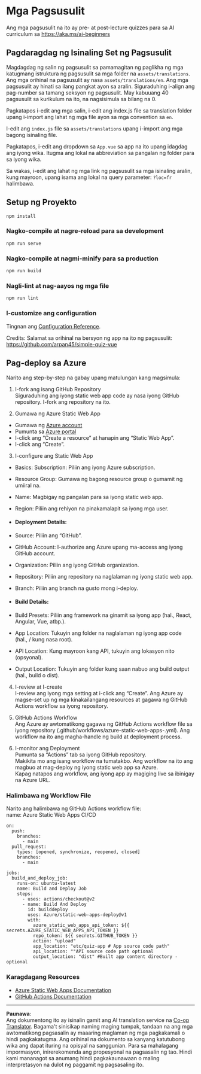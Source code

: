 <!--
CO_OP_TRANSLATOR_METADATA:
{
  "original_hash": "d699cf8509f74baa5b0b838de5cf0662",
  "translation_date": "2025-08-28T02:47:03+00:00",
  "source_file": "etc/quiz-app/README.md",
  "language_code": "tl"
}
-->
# Mga Pagsusulit

Ang mga pagsusulit na ito ay pre- at post-lecture quizzes para sa AI curriculum sa https://aka.ms/ai-beginners

## Pagdaragdag ng Isinaling Set ng Pagsusulit

Magdagdag ng salin ng pagsusulit sa pamamagitan ng paglikha ng mga katugmang istruktura ng pagsusulit sa mga folder na `assets/translations`. Ang mga orihinal na pagsusulit ay nasa `assets/translations/en`. Ang mga pagsusulit ay hinati sa ilang pangkat ayon sa aralin. Siguraduhing i-align ang pag-number sa tamang seksyon ng pagsusulit. May kabuuang 40 pagsusulit sa kurikulum na ito, na nagsisimula sa bilang na 0.

Pagkatapos i-edit ang mga salin, i-edit ang index.js file sa translation folder upang i-import ang lahat ng mga file ayon sa mga convention sa `en`.

I-edit ang `index.js` file sa `assets/translations` upang i-import ang mga bagong isinaling file.

Pagkatapos, i-edit ang dropdown sa `App.vue` sa app na ito upang idagdag ang iyong wika. Itugma ang lokal na abbreviation sa pangalan ng folder para sa iyong wika.

Sa wakas, i-edit ang lahat ng mga link ng pagsusulit sa mga isinaling aralin, kung mayroon, upang isama ang lokal na query parameter: `?loc=fr` halimbawa.

## Setup ng Proyekto

```
npm install
```

### Nagko-compile at nagre-reload para sa development

```
npm run serve
```

### Nagko-compile at nagmi-minify para sa production

```
npm run build
```

### Nagli-lint at nag-aayos ng mga file

```
npm run lint
```

### I-customize ang configuration

Tingnan ang [Configuration Reference](https://cli.vuejs.org/config/).

Credits: Salamat sa orihinal na bersyon ng app na ito ng pagsusulit: https://github.com/arpan45/simple-quiz-vue

## Pag-deploy sa Azure

Narito ang step-by-step na gabay upang matulungan kang magsimula:

1. I-fork ang isang GitHub Repository  
Siguraduhing ang iyong static web app code ay nasa iyong GitHub repository. I-fork ang repository na ito.

2. Gumawa ng Azure Static Web App  
- Gumawa ng [Azure account](http://azure.microsoft.com)  
- Pumunta sa [Azure portal](https://portal.azure.com)  
- I-click ang “Create a resource” at hanapin ang “Static Web App”.  
- I-click ang “Create”.

3. I-configure ang Static Web App  
- Basics: Subscription: Piliin ang iyong Azure subscription.  
- Resource Group: Gumawa ng bagong resource group o gumamit ng umiiral na.  
- Name: Magbigay ng pangalan para sa iyong static web app.  
- Region: Piliin ang rehiyon na pinakamalapit sa iyong mga user.

- #### Deployment Details:  
- Source: Piliin ang “GitHub”.  
- GitHub Account: I-authorize ang Azure upang ma-access ang iyong GitHub account.  
- Organization: Piliin ang iyong GitHub organization.  
- Repository: Piliin ang repository na naglalaman ng iyong static web app.  
- Branch: Piliin ang branch na gusto mong i-deploy.

- #### Build Details:  
- Build Presets: Piliin ang framework na ginamit sa iyong app (hal., React, Angular, Vue, atbp.).  
- App Location: Tukuyin ang folder na naglalaman ng iyong app code (hal., / kung nasa root).  
- API Location: Kung mayroon kang API, tukuyin ang lokasyon nito (opsyonal).  
- Output Location: Tukuyin ang folder kung saan nabuo ang build output (hal., build o dist).

4. I-review at I-create  
I-review ang iyong mga setting at i-click ang “Create”. Ang Azure ay magse-set up ng mga kinakailangang resources at gagawa ng GitHub Actions workflow sa iyong repository.

5. GitHub Actions Workflow  
Ang Azure ay awtomatikong gagawa ng GitHub Actions workflow file sa iyong repository (.github/workflows/azure-static-web-apps-<name>.yml). Ang workflow na ito ang magha-handle ng build at deployment process.

6. I-monitor ang Deployment  
Pumunta sa “Actions” tab sa iyong GitHub repository.  
Makikita mo ang isang workflow na tumatakbo. Ang workflow na ito ang magbuo at mag-deploy ng iyong static web app sa Azure.  
Kapag natapos ang workflow, ang iyong app ay magiging live sa ibinigay na Azure URL.

### Halimbawa ng Workflow File

Narito ang halimbawa ng GitHub Actions workflow file:  
name: Azure Static Web Apps CI/CD  
```
on:
  push:
    branches:
      - main
  pull_request:
    types: [opened, synchronize, reopened, closed]
    branches:
      - main

jobs:
  build_and_deploy_job:
    runs-on: ubuntu-latest
    name: Build and Deploy Job
    steps:
      - uses: actions/checkout@v2
      - name: Build And Deploy
        id: builddeploy
        uses: Azure/static-web-apps-deploy@v1
        with:
          azure_static_web_apps_api_token: ${{ secrets.AZURE_STATIC_WEB_APPS_API_TOKEN }}
          repo_token: ${{ secrets.GITHUB_TOKEN }}
          action: "upload"
          app_location: "etc/quiz-app # App source code path"
          api_location: ""API source code path optional
          output_location: "dist" #Built app content directory - optional
```

### Karagdagang Resources  
- [Azure Static Web Apps Documentation](https://learn.microsoft.com/azure/static-web-apps/getting-started)  
- [GitHub Actions Documentation](https://docs.github.com/actions/use-cases-and-examples/deploying/deploying-to-azure-static-web-app)  

---

**Paunawa**:  
Ang dokumentong ito ay isinalin gamit ang AI translation service na [Co-op Translator](https://github.com/Azure/co-op-translator). Bagama't sinisikap naming maging tumpak, tandaan na ang mga awtomatikong pagsasalin ay maaaring maglaman ng mga pagkakamali o hindi pagkakatugma. Ang orihinal na dokumento sa kanyang katutubong wika ang dapat ituring na opisyal na sanggunian. Para sa mahalagang impormasyon, inirerekomenda ang propesyonal na pagsasalin ng tao. Hindi kami mananagot sa anumang hindi pagkakaunawaan o maling interpretasyon na dulot ng paggamit ng pagsasaling ito.